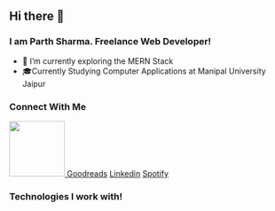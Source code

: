## Hi there 👋 

### I am Parth Sharma. Freelance Web Developer!

- 🔭 I’m currently exploring the MERN Stack
- 🎓Currently Studying Computer Applications at Manipal University Jaipur 


### Connect With Me
[<img src = "https://www.flaticon.com/svg/static/icons/svg/174/174855.svg" width = 100 height = 100> </img>](https://www.instagram.com/paaarthhsharma/?hl=en)
[Goodreads](https://www.goodreads.com/user/show/64007460-parth-sharma)
[Linkedin](https://www.linkedin.com/in/parth-sharma-6748a8155/)
[Spotify](https://open.spotify.com/user/techp911?si=ba4HO9nZRdq9kBJo62b1ZQ)


### Technologies I work with!

